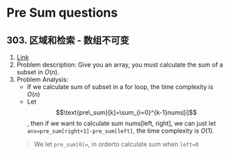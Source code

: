 # Pre Sum questions
## 303. 区域和检索 - 数组不可变
1. [Link](https://leetcode.cn/problems/range-sum-query-immutable/)
2. Problem description:
Give you an array, you must calculate the sum of a subset in $O(n)$.
3. Problem Analysis:
    - If we calculate sum of subset in a for loop, the time complexity is $O(n)$
    - Let $$\text{pre\_sum}[k]=\sum_{i=0}^{k-1}nums[i]$$, then if we want to calculate sum nums[left, right], we can just let `ans=pre_sum[right+1]-pre_sum[left]`, the time complexity is $O(1)$.
    > We let `pre_sum[0]=`, in orderto calculate sum when `left=0`
